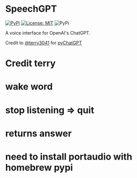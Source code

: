 # SpeechGPT

[![PyPi](https://img.shields.io/pypi/v/speechgpt.svg)](https://pypi.python.org/pypi/speechgpt)
[![License: MIT](https://img.shields.io/badge/License-MIT-yellow.svg)](https://opensource.org/licenses/MIT)
![PyPi](https://img.shields.io/badge/code_style-black+flake8-blue.svg)

A voice interface for OpenAI's ChatGPT. 

Credit to [@terry3041](https://github.com/terry3041) for [pyChatGPT](https://github.com/terry3041/pyChatGPT)

# Credit terry

# wake word

# stop listening => quit

# returns answer

# need to install portaudio with homebrew pypi
